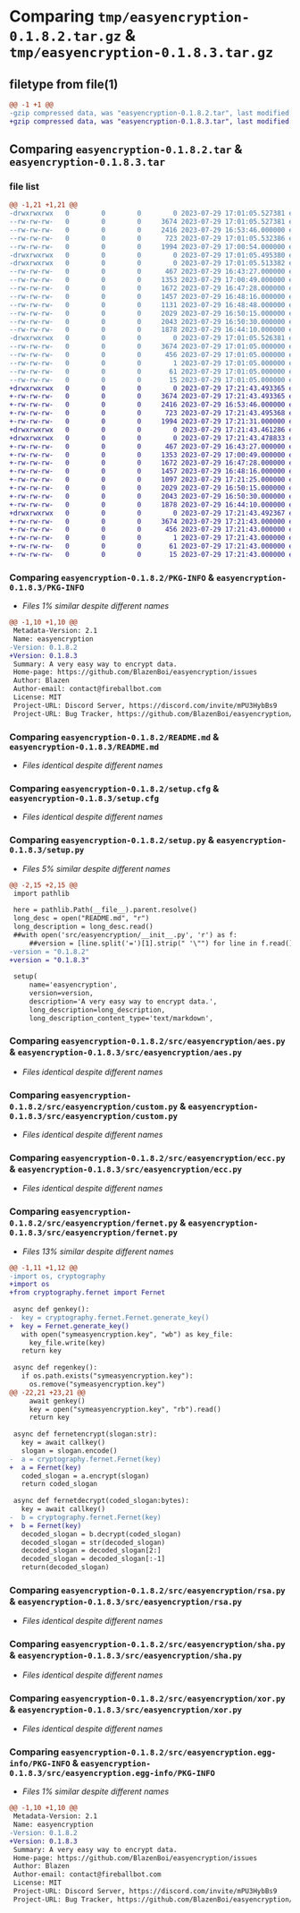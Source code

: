 # Comparing `tmp/easyencryption-0.1.8.2.tar.gz` & `tmp/easyencryption-0.1.8.3.tar.gz`

## filetype from file(1)

```diff
@@ -1 +1 @@
-gzip compressed data, was "easyencryption-0.1.8.2.tar", last modified: Sat Jul 29 17:01:05 2023, max compression
+gzip compressed data, was "easyencryption-0.1.8.3.tar", last modified: Sat Jul 29 17:21:43 2023, max compression
```

## Comparing `easyencryption-0.1.8.2.tar` & `easyencryption-0.1.8.3.tar`

### file list

```diff
@@ -1,21 +1,21 @@
-drwxrwxrwx   0        0        0        0 2023-07-29 17:01:05.527381 easyencryption-0.1.8.2/
--rw-rw-rw-   0        0        0     3674 2023-07-29 17:01:05.527381 easyencryption-0.1.8.2/PKG-INFO
--rw-rw-rw-   0        0        0     2416 2023-07-29 16:53:46.000000 easyencryption-0.1.8.2/README.md
--rw-rw-rw-   0        0        0      723 2023-07-29 17:01:05.532386 easyencryption-0.1.8.2/setup.cfg
--rw-rw-rw-   0        0        0     1994 2023-07-29 17:00:54.000000 easyencryption-0.1.8.2/setup.py
-drwxrwxrwx   0        0        0        0 2023-07-29 17:01:05.495380 easyencryption-0.1.8.2/src/
-drwxrwxrwx   0        0        0        0 2023-07-29 17:01:05.513382 easyencryption-0.1.8.2/src/easyencryption/
--rw-rw-rw-   0        0        0      467 2023-07-29 16:43:27.000000 easyencryption-0.1.8.2/src/easyencryption/__init__.py
--rw-rw-rw-   0        0        0     1353 2023-07-29 17:00:49.000000 easyencryption-0.1.8.2/src/easyencryption/aes.py
--rw-rw-rw-   0        0        0     1672 2023-07-29 16:47:28.000000 easyencryption-0.1.8.2/src/easyencryption/custom.py
--rw-rw-rw-   0        0        0     1457 2023-07-29 16:48:16.000000 easyencryption-0.1.8.2/src/easyencryption/ecc.py
--rw-rw-rw-   0        0        0     1131 2023-07-29 16:48:48.000000 easyencryption-0.1.8.2/src/easyencryption/fernet.py
--rw-rw-rw-   0        0        0     2029 2023-07-29 16:50:15.000000 easyencryption-0.1.8.2/src/easyencryption/rsa.py
--rw-rw-rw-   0        0        0     2043 2023-07-29 16:50:30.000000 easyencryption-0.1.8.2/src/easyencryption/sha.py
--rw-rw-rw-   0        0        0     1878 2023-07-29 16:44:10.000000 easyencryption-0.1.8.2/src/easyencryption/xor.py
-drwxrwxrwx   0        0        0        0 2023-07-29 17:01:05.526381 easyencryption-0.1.8.2/src/easyencryption.egg-info/
--rw-rw-rw-   0        0        0     3674 2023-07-29 17:01:05.000000 easyencryption-0.1.8.2/src/easyencryption.egg-info/PKG-INFO
--rw-rw-rw-   0        0        0      456 2023-07-29 17:01:05.000000 easyencryption-0.1.8.2/src/easyencryption.egg-info/SOURCES.txt
--rw-rw-rw-   0        0        0        1 2023-07-29 17:01:05.000000 easyencryption-0.1.8.2/src/easyencryption.egg-info/dependency_links.txt
--rw-rw-rw-   0        0        0       61 2023-07-29 17:01:05.000000 easyencryption-0.1.8.2/src/easyencryption.egg-info/requires.txt
--rw-rw-rw-   0        0        0       15 2023-07-29 17:01:05.000000 easyencryption-0.1.8.2/src/easyencryption.egg-info/top_level.txt
+drwxrwxrwx   0        0        0        0 2023-07-29 17:21:43.493365 easyencryption-0.1.8.3/
+-rw-rw-rw-   0        0        0     3674 2023-07-29 17:21:43.493365 easyencryption-0.1.8.3/PKG-INFO
+-rw-rw-rw-   0        0        0     2416 2023-07-29 16:53:46.000000 easyencryption-0.1.8.3/README.md
+-rw-rw-rw-   0        0        0      723 2023-07-29 17:21:43.495368 easyencryption-0.1.8.3/setup.cfg
+-rw-rw-rw-   0        0        0     1994 2023-07-29 17:21:31.000000 easyencryption-0.1.8.3/setup.py
+drwxrwxrwx   0        0        0        0 2023-07-29 17:21:43.461286 easyencryption-0.1.8.3/src/
+drwxrwxrwx   0        0        0        0 2023-07-29 17:21:43.478833 easyencryption-0.1.8.3/src/easyencryption/
+-rw-rw-rw-   0        0        0      467 2023-07-29 16:43:27.000000 easyencryption-0.1.8.3/src/easyencryption/__init__.py
+-rw-rw-rw-   0        0        0     1353 2023-07-29 17:00:49.000000 easyencryption-0.1.8.3/src/easyencryption/aes.py
+-rw-rw-rw-   0        0        0     1672 2023-07-29 16:47:28.000000 easyencryption-0.1.8.3/src/easyencryption/custom.py
+-rw-rw-rw-   0        0        0     1457 2023-07-29 16:48:16.000000 easyencryption-0.1.8.3/src/easyencryption/ecc.py
+-rw-rw-rw-   0        0        0     1097 2023-07-29 17:21:25.000000 easyencryption-0.1.8.3/src/easyencryption/fernet.py
+-rw-rw-rw-   0        0        0     2029 2023-07-29 16:50:15.000000 easyencryption-0.1.8.3/src/easyencryption/rsa.py
+-rw-rw-rw-   0        0        0     2043 2023-07-29 16:50:30.000000 easyencryption-0.1.8.3/src/easyencryption/sha.py
+-rw-rw-rw-   0        0        0     1878 2023-07-29 16:44:10.000000 easyencryption-0.1.8.3/src/easyencryption/xor.py
+drwxrwxrwx   0        0        0        0 2023-07-29 17:21:43.492367 easyencryption-0.1.8.3/src/easyencryption.egg-info/
+-rw-rw-rw-   0        0        0     3674 2023-07-29 17:21:43.000000 easyencryption-0.1.8.3/src/easyencryption.egg-info/PKG-INFO
+-rw-rw-rw-   0        0        0      456 2023-07-29 17:21:43.000000 easyencryption-0.1.8.3/src/easyencryption.egg-info/SOURCES.txt
+-rw-rw-rw-   0        0        0        1 2023-07-29 17:21:43.000000 easyencryption-0.1.8.3/src/easyencryption.egg-info/dependency_links.txt
+-rw-rw-rw-   0        0        0       61 2023-07-29 17:21:43.000000 easyencryption-0.1.8.3/src/easyencryption.egg-info/requires.txt
+-rw-rw-rw-   0        0        0       15 2023-07-29 17:21:43.000000 easyencryption-0.1.8.3/src/easyencryption.egg-info/top_level.txt
```

### Comparing `easyencryption-0.1.8.2/PKG-INFO` & `easyencryption-0.1.8.3/PKG-INFO`

 * *Files 1% similar despite different names*

```diff
@@ -1,10 +1,10 @@
 Metadata-Version: 2.1
 Name: easyencryption
-Version: 0.1.8.2
+Version: 0.1.8.3
 Summary: A very easy way to encrypt data.
 Home-page: https://github.com/BlazenBoi/easyencryption/issues
 Author: Blazen
 Author-email: contact@fireballbot.com
 License: MIT
 Project-URL: Discord Server, https://discord.com/invite/mPU3HybBs9
 Project-URL: Bug Tracker, https://github.com/BlazenBoi/easyencryption/issues
```

### Comparing `easyencryption-0.1.8.2/README.md` & `easyencryption-0.1.8.3/README.md`

 * *Files identical despite different names*

### Comparing `easyencryption-0.1.8.2/setup.cfg` & `easyencryption-0.1.8.3/setup.cfg`

 * *Files identical despite different names*

### Comparing `easyencryption-0.1.8.2/setup.py` & `easyencryption-0.1.8.3/setup.py`

 * *Files 5% similar despite different names*

```diff
@@ -2,15 +2,15 @@
 import pathlib
 
 here = pathlib.Path(__file__).parent.resolve()
 long_desc = open("README.md", "r")
 long_description = long_desc.read()
 ##with open('src/easyencryption/__init__.py', 'r') as f:
     ##version = [line.split('=')[1].strip(" '\"") for line in f.read().splitlines() if line.startswith('__version__')][0]
-version = "0.1.8.2"
+version = "0.1.8.3"
 
 setup(
     name='easyencryption',
     version=version,
     description='A very easy way to encrypt data.',
     long_description=long_description,
     long_description_content_type='text/markdown',
```

### Comparing `easyencryption-0.1.8.2/src/easyencryption/aes.py` & `easyencryption-0.1.8.3/src/easyencryption/aes.py`

 * *Files identical despite different names*

### Comparing `easyencryption-0.1.8.2/src/easyencryption/custom.py` & `easyencryption-0.1.8.3/src/easyencryption/custom.py`

 * *Files identical despite different names*

### Comparing `easyencryption-0.1.8.2/src/easyencryption/ecc.py` & `easyencryption-0.1.8.3/src/easyencryption/ecc.py`

 * *Files identical despite different names*

### Comparing `easyencryption-0.1.8.2/src/easyencryption/fernet.py` & `easyencryption-0.1.8.3/src/easyencryption/fernet.py`

 * *Files 13% similar despite different names*

```diff
@@ -1,11 +1,12 @@
-import os, cryptography
+import os
+from cryptography.fernet import Fernet
 
 async def genkey():
-  key = cryptography.fernet.Fernet.generate_key()
+  key = Fernet.generate_key()
   with open("symeasyencryption.key", "wb") as key_file:
     key_file.write(key)
   return key
 
 async def regenkey():
   if os.path.exists("symeasyencryption.key"):
     os.remove("symeasyencryption.key")
@@ -22,21 +23,21 @@
     await genkey()
     key = open("symeasyencryption.key", "rb").read()
     return key
 
 async def fernetencrypt(slogan:str):
   key = await callkey()
   slogan = slogan.encode()
-  a = cryptography.fernet.Fernet(key)
+  a = Fernet(key)
   coded_slogan = a.encrypt(slogan)
   return coded_slogan
 
 async def fernetdecrypt(coded_slogan:bytes):
   key = await callkey()
-  b = cryptography.fernet.Fernet(key)
+  b = Fernet(key)
   decoded_slogan = b.decrypt(coded_slogan)
   decoded_slogan = str(decoded_slogan)
   decoded_slogan = decoded_slogan[2:]
   decoded_slogan = decoded_slogan[:-1]
   return(decoded_slogan)
```

### Comparing `easyencryption-0.1.8.2/src/easyencryption/rsa.py` & `easyencryption-0.1.8.3/src/easyencryption/rsa.py`

 * *Files identical despite different names*

### Comparing `easyencryption-0.1.8.2/src/easyencryption/sha.py` & `easyencryption-0.1.8.3/src/easyencryption/sha.py`

 * *Files identical despite different names*

### Comparing `easyencryption-0.1.8.2/src/easyencryption/xor.py` & `easyencryption-0.1.8.3/src/easyencryption/xor.py`

 * *Files identical despite different names*

### Comparing `easyencryption-0.1.8.2/src/easyencryption.egg-info/PKG-INFO` & `easyencryption-0.1.8.3/src/easyencryption.egg-info/PKG-INFO`

 * *Files 1% similar despite different names*

```diff
@@ -1,10 +1,10 @@
 Metadata-Version: 2.1
 Name: easyencryption
-Version: 0.1.8.2
+Version: 0.1.8.3
 Summary: A very easy way to encrypt data.
 Home-page: https://github.com/BlazenBoi/easyencryption/issues
 Author: Blazen
 Author-email: contact@fireballbot.com
 License: MIT
 Project-URL: Discord Server, https://discord.com/invite/mPU3HybBs9
 Project-URL: Bug Tracker, https://github.com/BlazenBoi/easyencryption/issues
```

